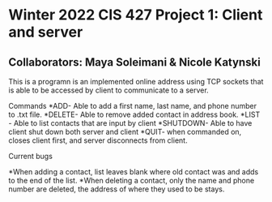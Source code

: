 # Winter 2022 CIS 427 Project 1: Client and server
## Collaborators: Maya Soleimani & Nicole Katynski

This is a programn is an implemented online address using TCP sockets that is able to be accessed by client to communicate to a server.

Commands
*ADD- Able to add a first name, last name, and phone number to .txt file.
*DELETE- Able to remove added contact in address book.
*LIST - Able to list contacts that are input by client
*SHUTDOWN- Able to have client shut down both server and client
*QUIT- when commanded on, closes client first, and server disconnects from client.

Current bugs

*When adding a contact, list leaves blank where old contact was and adds to the end of the list.
*When deleting a contact, only the name and phone number are deleted, the address of where they used to be stays.

